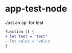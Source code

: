 # app-test-node
Just an api for test

```diff js
function () {
+ let test = 'test'
- let value = 'value'
}
```
